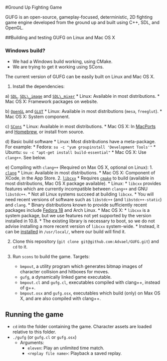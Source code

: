#Ground Up Fighting Game 

GUFG is an open-source,
           gameplay-focused,
           deterministic,
           2D fighting game engine
        developed from the ground up and
        built using C++, SDL, and OpenGL.

##Building and testing GUFG on Linux and Mac OS X

### Windows build?

* We had a Windows build working, using CMake.
* We are trying to get it working using SCons.

The current version of GUFG can be easily built on Linux and Mac OS X.

1. Install the dependencies:

  a) [`SDL`](http://www.libsdl.org/download-1.2.php),
     [`SDL\_image`](http://www.libsdl.org/projects/SDL_image/) and
     [`SDL\_mixer`](http://www.libsdl.org/projects/SDL_mixer/)
      * Linux: Available in most distributions.
      * Mac OS X: Framework packages on website.

  b) [`OpenGL`](http://www.opengl.org/wiki/Getting_Started#Linux) and
     [`GLUT`](http://freeglut.sourceforge.net/)
      * Linux: Available in most distributions (`mesa`, `freeglut`).
      * Mac OS X: System component.

  c) [`SCons`](http://www.scons.org/)
      * Linux: Available in most distributions.
      * Mac OS X: In [MacPorts](http://www.macports.org/) and
                     [Homebrew](http://mxcl.github.com/homebrew/),
                  or install from source.

  d) Basic build software
      * Linux: Most distributions have a meta-package. For example:
        * Fedora: `su -c "yum groupinstall 'Development Tools'"`
        * Ubuntu: `su -c "apt-get install build-essential"`
      * Mac OS X: Use `clang++`. See below.

  e) Compiling with `clang++`
    (Required on Max OS X, optional on Linux):
      1. [`clang`](http://clang.llvm.org/)
          * Linux: Available in most distributions.
          * Mac OS X: Component of XCode, in the App Store.
      2. [`libcxx`](http://libcxx.llvm.org/)
          * Requires [`cmake`](http://www.cmake.org/) to build
            (available in most distributions,
             Mac OS X package available).
          * Linux:
            * `libcxx` provides features which are currently
              incompatible between `clang++` and GNU `libstdc++`.
            * Not all Linux systems succeed at building `libcxx`.
              * You will need recent versions of software such as
              `libstdc++` (and `libstdc++-static`) and `clang`.
              * Binary distributions known to provide
                sufficiently recent packages include
                [Fedora 18](doc/libcxx-fedora.sh) and Arch Linux.
          * Mac OS X:
            * `libcxx` is a system package, but we use features
              not yet supported by the version installed in 10.8.
            * The existing library is necessary to boot,
              so we do not advise installing a more recent version
              of `libcxx` system-wide.
            * Instead, it can be [installed](doc/libcxx-mac.sh)
              in `/usr/local/`, where our build will find it.


2. Clone this repository
  (`git clone git@github.com:Advael/GUFG.git`) and `cd` to it.


3. Run `scons` to build the game. Targets:
   * `bmpout`,
      a utility program which generates bitmap images of
      character collision and hitboxes for moves.
   * `gufg`,
      a dynamically linked game executable.
   * `bmpout.cl` and `gufg.cl`,
      executables compiled with clang++, instead of g++.
   * `bmpout.osx` and `gufg.osx`,
      executables which build (only) on Max OS X, and
      are also compiled with clang++.

## Running the game
* `cd` into the folder containing the game.
   Character assets are loaded relative to this folder.
* `./gufg` (or `gufg.cl` or `gufg.osx`)
  * Arguments:
    * `eleven`: Play an unlimited time match.
    * `<replay file name>`: Playback a saved replay.
